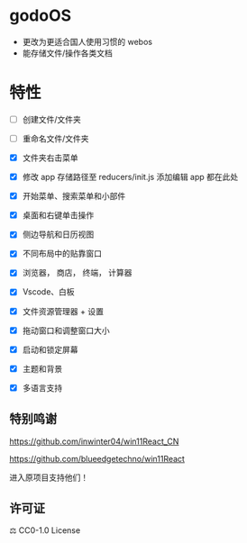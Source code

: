 # godoOS
- 更改为更适合国人使用习惯的 webos
- 能存储文件/操作各类文档


# 特性
- [ ] 创建文件/文件夹
- [ ] 重命名文件/文件夹
- [x] 文件夹右击菜单
- [x] 修改 app 存储路径至 reducers/init.js 添加编辑 app 都在此处
- [x] 开始菜单、搜索菜单和小部件
- [x] 桌面和右键单击操作
- [x] 侧边导航和日历视图
- [x] 不同布局中的贴靠窗口
- [x] 浏览器， 商店， 终端， 计算器
- [x] Vscode、白板
- [x] 文件资源管理器 + 设置
- [x] 拖动窗口和调整窗口大小
- [x] 启动和锁定屏幕
- [x] 主题和背景
- [x] 多语言支持



## 特别鸣谢

https://github.com/inwinter04/win11React_CN

https://github.com/blueedgetechno/win11React

进入原项目支持他们！


## 许可证

⚖️ CC0-1.0 License
